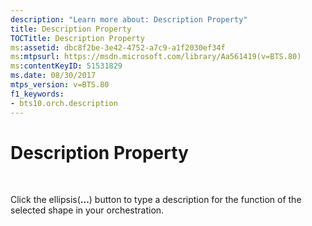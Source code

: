 ```yaml
---
description: "Learn more about: Description Property"
title: Description Property
TOCTitle: Description Property
ms:assetid: dbc8f2be-3e42-4752-a7c9-a1f2030ef34f
ms:mtpsurl: https://msdn.microsoft.com/library/Aa561419(v=BTS.80)
ms:contentKeyID: 51531829
ms.date: 08/30/2017
mtps_version: v=BTS.80
f1_keywords:
- bts10.orch.description
---
```


# Description Property

 

Click the ellipsis(**…**) button to type a description for the function of the selected shape in your orchestration.


